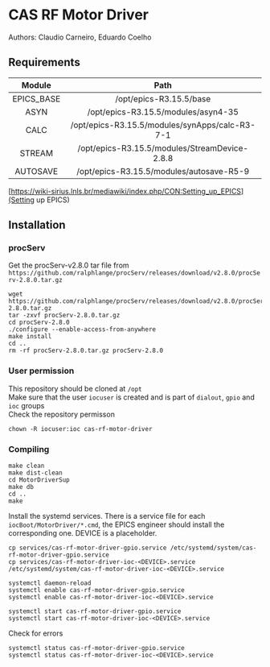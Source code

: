 # CAS RF Motor Driver
Authors: Claudio Carneiro, Eduardo Coelho

## Requirements

|Module|Path|
|:----:|:--:|
|EPICS_BASE|/opt/epics-R3.15.5/base|
|ASYN|/opt/epics-R3.15.5/modules/asyn4-35|
|CALC|/opt/epics-R3.15.5/modules/synApps/calc-R3-7-1|
|STREAM|/opt/epics-R3.15.5/modules/StreamDevice-2.8.8|
|AUTOSAVE|/opt/epics-R3.15.5/modules/autosave-R5-9|

[https://wiki-sirius.lnls.br/mediawiki/index.php/CON:Setting_up_EPICS](Setting up EPICS)

## Installation
### procServ
Get the procServ-v2.8.0 tar file from `https://github.com/ralphlange/procServ/releases/download/v2.8.0/procServ-2.8.0.tar.gz`
```
wget https://github.com/ralphlange/procServ/releases/download/v2.8.0/procServ-2.8.0.tar.gz
tar -zxvf procServ-2.8.0.tar.gz
cd procServ-2.8.0
./configure --enable-access-from-anywhere
make install
cd ..
rm -rf procServ-2.8.0.tar.gz procServ-2.8.0
```

### User permission
This repository should be cloned at `/opt` <br>
Make sure that the user `iocuser` is created and is part of `dialout`, `gpio` and `ioc` groups <br>
Check the repository permisson
```
chown -R iocuser:ioc cas-rf-motor-driver
```

### Compiling
```
make clean
make dist-clean
cd MotorDriverSup
make db
cd ..
make
```
Install the systemd services. There is a service file for each `iocBoot/MotorDriver/*.cmd`, the EPICS engineer should install the corresponding one. DEVICE is a placeholder. 
```
cp services/cas-rf-motor-driver-gpio.service /etc/systemd/system/cas-rf-motor-driver-gpio.service
cp services/cas-rf-motor-driver-ioc-<DEVICE>.service /etc/systemd/system/cas-rf-motor-driver-ioc-<DEVICE>.service

systemctl daemon-reload
systemctl enable cas-rf-motor-driver-gpio.service
systemctl enable cas-rf-motor-driver-ioc-<DEVICE>.service

systemctl start cas-rf-motor-driver-gpio.service
systemctl start cas-rf-motor-driver-ioc-<DEVICE>.service
```
Check for errors
```
systemctl status cas-rf-motor-driver-gpio.service
systemctl status cas-rf-motor-driver-ioc-<DEVICE>.service
```

